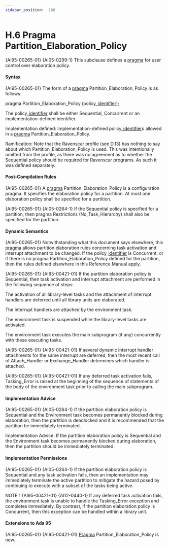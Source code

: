 ```yaml
---
sidebar_position:  188
---
```


# H.6  Pragma Partition_Elaboration_Policy

{AI95-00265-01} {AI05-0299-1} This subclause defines a [pragma](./AA-2.8#S0019) for user control over elaboration policy. 


#### Syntax

{AI95-00265-01} The form of a [pragma](./AA-2.8#S0019) Partition_Elaboration_Policy is as follows: 

  pragma Partition_Elaboration_Policy (policy_[identifier](./AA-2.3#S0002));

The policy_[identifier](./AA-2.3#S0002) shall be either Sequential, Concurrent or an implementation-defined identifier. 

Implementation defined: Implementation-defined policy_[identifier](./AA-2.3#S0002)s allowed in a [pragma](./AA-2.8#S0019) Partition_Elaboration_Policy.

Ramification: Note that the Ravenscar profile (see D.13) has nothing to say about which Partition_Elaboration_Policy is used. This was intentionally omitted from the profile, as there was no agreement as to whether the Sequential policy should be required for Ravenscar programs. As such it was defined separately. 


#### Post-Compilation Rules

{AI95-00265-01} A [pragma](./AA-2.8#S0019) Partition_Elaboration_Policy is a configuration pragma. It specifies the elaboration policy for a partition. At most one elaboration policy shall be specified for a partition.

{AI95-00265-01} {AI05-0264-1} If the Sequential policy is specified for a partition, then pragma Restrictions (No_Task_Hierarchy) shall also be specified for the partition. 


#### Dynamic Semantics

{AI95-00265-01} Notwithstanding what this document says elsewhere, this [pragma](./AA-2.8#S0019) allows partition elaboration rules concerning task activation and interrupt attachment to be changed. If the policy_[identifier](./AA-2.3#S0002) is Concurrent, or if there is no pragma Partition_Elaboration_Policy defined for the partition, then the rules defined elsewhere in this Reference Manual apply.

{AI95-00265-01} {AI95-00421-01} If the partition elaboration policy is Sequential, then task activation and interrupt attachment are performed in the following sequence of steps:

The activation of all library-level tasks and the attachment of interrupt handlers are deferred until all library units are elaborated.

The interrupt handlers are attached by the environment task.

The environment task is suspended while the library-level tasks are activated.

The environment task executes the main subprogram (if any) concurrently with these executing tasks. 

{AI95-00265-01} {AI95-00421-01} If several dynamic interrupt handler attachments for the same interrupt are deferred, then the most recent call of Attach_Handler or Exchange_Handler determines which handler is attached.

{AI95-00265-01} {AI95-00421-01} If any deferred task activation fails, Tasking_Error is raised at the beginning of the sequence of statements of the body of the environment task prior to calling the main subprogram.


#### Implementation Advice

{AI95-00265-01} {AI05-0264-1} If the partition elaboration policy is Sequential and the Environment task becomes permanently blocked during elaboration, then the partition is deadlocked and it is recommended that the partition be immediately terminated. 

Implementation Advice: If the partition elaboration policy is Sequential and the Environment task becomes permanently blocked during elaboration, then the partition should be immediately terminated.


#### Implementation Permissions

{AI95-00265-01} {AI05-0264-1} If the partition elaboration policy is Sequential and any task activation fails, then an implementation may immediately terminate the active partition to mitigate the hazard posed by continuing to execute with a subset of the tasks being active. 

NOTE 1   {AI95-00421-01} {AI12-0440-1} If any deferred task activation fails, the environment task is unable to handle the Tasking_Error exception and completes immediately. By contrast, if the partition elaboration policy is Concurrent, then this exception can be handled within a library unit. 


#### Extensions to Ada 95

{AI95-00265-01} {AI95-00421-01} [Pragma](./AA-2.8#S0019) Partition_Elaboration_Policy is new. 

